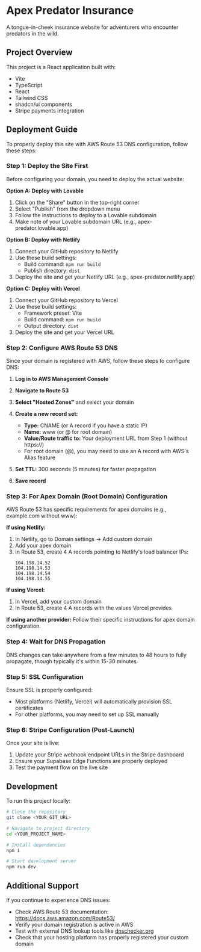 
# Apex Predator Insurance

A tongue-in-cheek insurance website for adventurers who encounter predators in the wild.

## Project Overview

This project is a React application built with:
- Vite
- TypeScript
- React 
- Tailwind CSS
- shadcn/ui components
- Stripe payments integration

## Deployment Guide

To properly deploy this site with AWS Route 53 DNS configuration, follow these steps:

### Step 1: Deploy the Site First

Before configuring your domain, you need to deploy the actual website:

**Option A: Deploy with Lovable**
1. Click on the "Share" button in the top-right corner
2. Select "Publish" from the dropdown menu
3. Follow the instructions to deploy to a Lovable subdomain
4. Make note of your Lovable subdomain URL (e.g., apex-predator.lovable.app)

**Option B: Deploy with Netlify**
1. Connect your GitHub repository to Netlify
2. Use these build settings:
   - Build command: `npm run build`
   - Publish directory: `dist`
3. Deploy the site and get your Netlify URL (e.g., apex-predator.netlify.app)

**Option C: Deploy with Vercel**
1. Connect your GitHub repository to Vercel
2. Use these build settings:
   - Framework preset: Vite
   - Build command: `npm run build`
   - Output directory: `dist`
3. Deploy the site and get your Vercel URL

### Step 2: Configure AWS Route 53 DNS

Since your domain is registered with AWS, follow these steps to configure DNS:

1. **Log in to AWS Management Console**
2. **Navigate to Route 53**
3. **Select "Hosted Zones"** and select your domain
4. **Create a new record set:**
   - **Type:** CNAME (or A record if you have a static IP)
   - **Name:** www (or @ for root domain)
   - **Value/Route traffic to:** Your deployment URL from Step 1 (without https://)
   - For root domain (@), you may need to use an A record with AWS's Alias feature

5. **Set TTL:** 300 seconds (5 minutes) for faster propagation
6. **Save record**

### Step 3: For Apex Domain (Root Domain) Configuration

AWS Route 53 has specific requirements for apex domains (e.g., example.com without www):

**If using Netlify:**
1. In Netlify, go to Domain settings → Add custom domain
2. Add your apex domain
3. In Route 53, create 4 A records pointing to Netlify's load balancer IPs:
   ```
   104.198.14.52
   104.198.14.53
   104.198.14.54
   104.198.14.55
   ```

**If using Vercel:**
1. In Vercel, add your custom domain
2. In Route 53, create 4 A records with the values Vercel provides

**If using another provider:**
Follow their specific instructions for apex domain configuration.

### Step 4: Wait for DNS Propagation

DNS changes can take anywhere from a few minutes to 48 hours to fully propagate, though typically it's within 15-30 minutes.

### Step 5: SSL Configuration

Ensure SSL is properly configured:
- Most platforms (Netlify, Vercel) will automatically provision SSL certificates
- For other platforms, you may need to set up SSL manually

### Step 6: Stripe Configuration (Post-Launch)

Once your site is live:
1. Update your Stripe webhook endpoint URLs in the Stripe dashboard
2. Ensure your Supabase Edge Functions are properly deployed
3. Test the payment flow on the live site

## Development

To run this project locally:

```sh
# Clone the repository
git clone <YOUR_GIT_URL>

# Navigate to project directory
cd <YOUR_PROJECT_NAME>

# Install dependencies
npm i

# Start development server
npm run dev
```

## Additional Support

If you continue to experience DNS issues:
- Check AWS Route 53 documentation: https://docs.aws.amazon.com/Route53/
- Verify your domain registration is active in AWS
- Test with external DNS lookup tools like [dnschecker.org](https://dnschecker.org/)
- Check that your hosting platform has properly registered your custom domain

